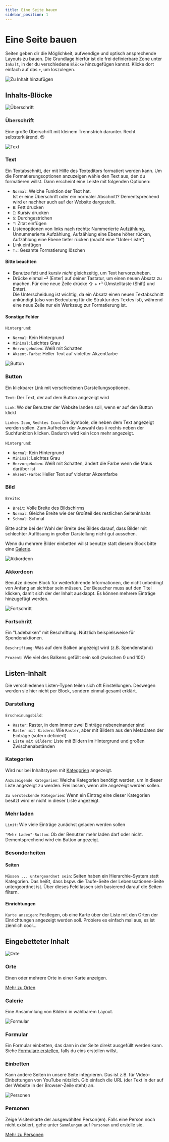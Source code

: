 ```yaml
---
title: Eine Seite bauen
sidebar_position: 1
---
```


# Eine Seite bauen

Seiten geben dir die Möglichkeit, aufwendige und optisch ansprechende Layouts zu bauen. Die Grundlage hierfür ist die frei definierbare Zone unter `Inhalt`, in der du verschiedene `Blöcke` hinzugefügen kannst. Klicke dort einfach auf das `+`, um loszulegen.

![Zu Inhalt hinzufügen](//img/sites-add_to_content.png)

## Inhalts-Blöcke

![Überschrift](//img/ui-blocks/heading.svg)

### Überschrift
Eine große Überschrift mit kleinem Trennstrich darunter. Recht selbsterklärend. 😉

![Text](//img/ui-blocks/text.svg)

### Text
Ein Textabschnitt, der mit Hilfe des Texteditors formatiert werden kann. Um die Formatierungsoptionen anzuzeigen wähle den Text aus, den du formatieren willst. Dann erscheint eine Leiste mit folgenden Optionen:

- `Normal`: Welche Funktion der Text hat.<br/>Ist er eine Überschrift oder ein normaler Abschnitt? Dementsprechend wird er nachher auch auf der Website dargestellt.
- `B`: Fett drucken
- `I`: Kursiv drucken
- `S`: Durchgestrichen
- `"`: Zitat einfügen
- Listenoptionen von links nach rechts: Nummerierte Aufzählung, Unnummerierte Aufzählung, Aufzählung eine Ebene höher rücken, Aufzählung eine Ebene tiefer rücken (macht eine "Unter-Liste")
- Link einfügen
- `Tₓ`: Gesamte Formatierung löschen

#### Bitte beachten
- Benutze fett und kursiv *nicht* gleichzeitig, um Text hervorzuheben.
- Drücke einmal ⏎ (Enter) auf deiner Tastatur, um einen neuen Absatz zu machen. Für eine neue Zeile drücke ⇧ + ⏎ (Umstelltaste (Shift) und Enter).<br/>Die Unterscheidung ist wichtig, da ein Absatz einen neuen Textabschnitt ankündigt (also von Bedeutung für die Struktur des Textes ist), während eine neue Zeile nur ein Werkzeug zur Formatierung ist.

#### Sonstige Felder
`Hintergrund`:
- `Normal`: Kein Hintergrund
- `Minimal`: Leichtes Grau
- `Hervorgehoben`: Weiß mit Schatten
- `Akzent-Farbe`: Heller Text auf violetter Akzentfarbe

![Button](//img/ui-blocks/button.svg)

### Button
Ein klickbarer Link mit verschiedenen Darstellungsoptionen.

`Text`: Der Text, der auf dem Button angezeigt wird

`Link`: Wo der Benutzer der Website landen soll, wenn er auf den Button klickt

`Linkes Icon`, `Rechtes Icon`: Die Symbole, die neben dem Text angezeigt werden sollen. Zum Aufheben der Auswahl das `X` rechts neben der Suchfunktion klicken. Dadurch wird kein Icon mehr angezeigt.

`Hintergrund`:
- `Normal`: Kein Hintergrund
- `Minimal`: Leichtes Grau
- `Hervorgehoben`: Weiß mit Schatten, ändert die Farbe wenn die Maus darüber ist
- `Akzent-Farbe`: Heller Text auf violetter Akzentfarbe

### Bild
`Breite`:
- `Breit`: Volle Breite des Bildschirms
- `Normal`: Gleiche Breite wie der Großteil des restlichen Seiteninhalts
- `Schmal`: Schmal

Bitte achte bei der Wahl der Breite des Bildes darauf, dass Bilder mit schlechter Auflösung in großer Darstellung nicht gut aussehen.

Wenn du mehrere Bilder einbetten willst benutze statt diesem Block bitte eine [Galerie](#galerie).

![Akkordeon](//img/ui-blocks/accordeon.svg)

### Akkordeon
Benutze diesen Block für weiterführende Informationen, die nicht unbedingt von Anfang an sichtbar sein müssen. Der Besucher muss auf den Titel klicken, damit sich der der Inhalt ausklappt. Es können mehrere Einträge hinzugefügt werden.

![Fortschritt](//img/ui-blocks/progress.svg)

### Fortschritt
Ein "Ladebalken" mit Beschriftung. Nützlich beispielsweise für Spendenaktionen.

`Beschriftung`: Was auf dem Balken angezeigt wird (z.B. Spendenstand)

`Prozent`: Wie viel des Balkens gefüllt sein soll (zwischen 0 und 100)


## Listen-Inhalt

Die verschiedenen Listen-Typen teilen sich oft Einstellungen. Deswegen werden sie hier nicht per Block, sondern einmal gesamt erklärt.

### Darstellung
`Erscheinungsbild`:
- `Raster`: Raster, in dem immer zwei Einträge nebeneinander sind
- `Raster mit Bildern`: Wie `Raster`, aber mit Bildern aus den Metadaten der Einträge (sofern definiert)
- `Liste mit Bildern`: Liste mit Bildern im Hintergrund und großen Zwischenabständen

### Kategorien
Wird nur bei Inhaltstypen mit [Kategorien](../categories) angezeigt.

`Anzuzeigende Kategorien`: Welche Kategorien benötigt werden, um in dieser Liste angezeigt zu werden. Frei lassen, wenn alle angezeigt werden sollen.

`Zu versteckende Kategorien`: Wenn ein Eintrag eine dieser Kategorien besitzt wird er nicht in dieser Liste angezeigt.

### Mehr laden
`Limit`: Wie viele Einträge zunächst geladen werden sollen

`"Mehr Laden"-Button`: Ob der Benutzer mehr laden darf oder nicht. Dementsprechend wird ein Button angezeigt.

### Besonderheiten
#### Seiten
`Müssen ... untergeordnet sein`: Seiten haben ein Hierarchie-System statt Kategorien. Das heißt, dass bspw. die Taufe-Seite der Lebenssationen-Seite untergeordnet ist. Über dieses Feld lassen sich basierend darauf die Seiten filtern.

#### Einrichtungen
`Karte anzeigen`: Festlegen, ob eine Karte über der Liste mit den Orten der Einrichtungen angezeigt werden soll. Probiere es einfach mal aus, es ist ziemlich cool...

## Eingebetteter Inhalt

![Orte](//img/ui-blocks/locations.svg)

### Orte
Einen oder mehrere Orte in einer Karte anzeigen.

[Mehr zu Orten](../locations)

### Galerie
Eine Ansammlung von Bildern in wählbarem Layout.

![Formular](//img/ui-blocks/form.svg)

### Formular
Ein Formular einbetten, das dann in der Seite direkt ausgefüllt werden kann. Siehe [Formulare erstellen](../forms/building-forms), falls du eins erstellen willst.

### Einbetten
Kann andere Seiten in unsere Seite integrieren. Das ist z.B. für Video-Einbettungen von YouTube nützlich. Gib einfach die URL (der Text in der auf der Website in der Browser-Zeile steht) an.

![Personen](//img/ui-blocks/people.svg)

### Personen
Zeige Visitenkarte der ausgewählten Person(en). Falls eine Person noch nicht existiert, gehe unter `Sammlungen` auf `Personen` und erstelle sie.

[Mehr zu Personen](../people)
